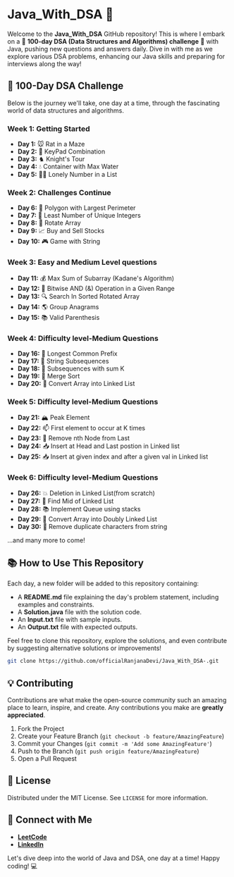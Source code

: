 
# Java_With_DSA 🚀

Welcome to the **Java_With_DSA** GitHub repository! This is where I embark on a 🌟 **100-day DSA (Data Structures and Algorithms) challenge** 🌟 with Java, pushing new questions and answers daily. Dive in with me as we explore various DSA problems, enhancing our Java skills and preparing for interviews along the way!

## 📆 100-Day DSA Challenge

Below is the journey we'll take, one day at a time, through the fascinating world of data structures and algorithms.

### Week 1: Getting Started

- **Day 1:** 🐭 Rat in a Maze
- **Day 2:** 📱 KeyPad Combination
- **Day 3:** ♞ Knight's Tour
- **Day 4:** 💧 Container with Max Water
- **Day 5:** 🚶‍♂️ Lonely Number in a List

### Week 2: Challenges Continue

- **Day 6:** 🔺 Polygon with Largest Perimeter
- **Day 7:** 🔢 Least Number of Unique Integers
- **Day 8:** 🔄 Rotate Array
- **Day 9:** 📈 Buy and Sell Stocks
- **Day 10:** 🎮 Game with String

### Week 3: Easy and Medium Level questions

- **Day 11:** 💰 Max Sum of Subarray (Kadane's Algorithm)
- **Day 12:** 🔗 Bitwise AND (&) Operation in a Given Range
- **Day 13:** 🔍 Search In Sorted Rotated Array
- **Day 14:** 🌎 Group Anagrams
- **Day 15:** 📚 Valid Parenthesis

### Week 4: Difficulty level-Medium Questions

- **Day 16:** 🔗 Longest Common Prefix
- **Day 17:** 📝 String Subsequences
- **Day 18:** 🔖 Subsequences with sum K
- **Day 19:** 🔀 Merge Sort
- **Day 20:** 🧵 Convert Array into Linked List

### Week 5: Difficulty level-Medium Questions

- **Day 21:** 🏔️ Peak Element
- **Day 22:** 📫 First element to occur at K times
- **Day 23:** 📌 Remove nth Node from Last
- **Day 24:** 📥 Insert at Head and Last postion in Linked list
- **Day 25:** 📥 Insert at given index and after a given val in Linked list

### Week 6: Difficulty level-Medium Questions

- **Day 26:** 💥 Deletion in Linked List(from scratch)
- **Day 27:** 🎯 Find Mid of Linked List
- **Day 28:** 📚 Implement Queue using stacks
- **Day 29:** 🔗 Convert Array into Doubly Linked List
- **Day 30:** 🔢 Remove duplicate characters from string

...and many more to come!

## 📚 How to Use This Repository

Each day, a new folder will be added to this repository containing:

- A **README.md** file explaining the day's problem statement, including examples and constraints.
- A **Solution.java** file with the solution code.
- An **Input.txt** file with sample inputs.
- An **Output.txt** file with expected outputs.

Feel free to clone this repository, explore the solutions, and even contribute by suggesting alternative solutions or improvements!

```bash
git clone https://github.com/officialRanjanaDevi/Java_With_DSA-.git
```

## 💡 Contributing

Contributions are what make the open-source community such an amazing place to learn, inspire, and create. Any contributions you make are **greatly appreciated**.

1. Fork the Project
2. Create your Feature Branch (`git checkout -b feature/AmazingFeature`)
3. Commit your Changes (`git commit -m 'Add some AmazingFeature'`)
4. Push to the Branch (`git push origin feature/AmazingFeature`)
5. Open a Pull Request

## 📝 License

Distributed under the MIT License. See `LICENSE` for more information.

## 🤝 Connect with Me

- **[LeetCode](https://leetcode.com/originalpandacoder/)**
- **[LinkedIn](www.linkedin.com/in/ranjana-devi-58976327b)**

Let's dive deep into the world of Java and DSA, one day at a time! Happy coding! 💻


